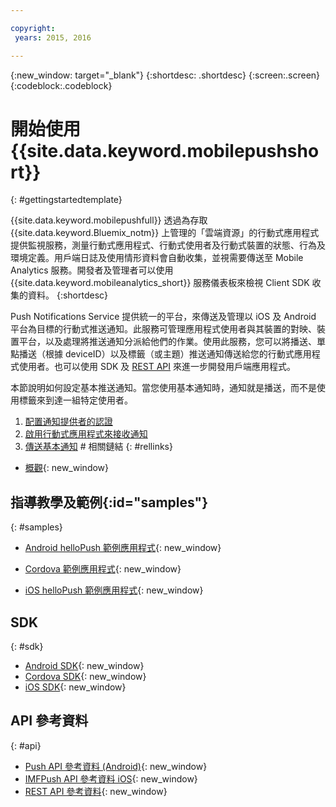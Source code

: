 ```yaml
---

copyright:
 years: 2015, 2016

---
```


{:new_window: target="_blank"}
{:shortdesc: .shortdesc}
{:screen:.screen}
{:codeblock:.codeblock}

# 開始使用 {{site.data.keyword.mobilepushshort}}

{: #gettingstartedtemplate}

{{site.data.keyword.mobilepushfull}} 透過為存取 {{site.data.keyword.Bluemix_notm}} 上管理的「雲端資源」的行動式應用程式提供監視服務，測量行動式應用程式、行動式使用者及行動式裝置的狀態、行為及環境定義。用戶端日誌及使用情形資料會自動收集，並視需要傳送至 Mobile Analytics 服務。開發者及管理者可以使用 {{site.data.keyword.mobileanalytics_short}} 服務儀表板來檢視 Client SDK 收集的資料。
{:shortdesc}

Push Notifications Service 提供統一的平台，來傳送及管理以 iOS 及 Android 平台為目標的行動式推送通知。此服務可管理應用程式使用者與其裝置的對映、裝置平台，以及處理將推送通知分派給他們的作業。使用此服務，您可以將播送、單點播送（根據 deviceID）以及標籤（或主題）推送通知傳送給您的行動式應用程式使用者。也可以使用 SDK 及 [REST API](https://mobile.{DomainName}/imfpushrestapidocs/) 來進一步開發用戶端應用程式。

本節說明如何設定基本推送通知。當您使用基本通知時，通知就是播送，而不是使用標籤來到達一組特定使用者。

1. [配置通知提供者的認證](t__main_push_config_provider.html)
2. [啟用行動式應用程式來接收通知](c_enable_push.html)
3. [傳送基本通知](t_send_push_notifications.html)
          # 相關鏈結
{: #rellinks}

* [概觀](c_overview_push.md){: new_window}

## 指導教學及範例{:id="samples"}
{: #samples}
* [Android helloPush 範例應用程式](https://github.com/ibm-bluemix-mobile-services/bms-samples-android-hellopush/){: new_window}
- [Cordova 範例應用程式](https://github.com/ibm-bluemix-mobile-services/bms-samples-cordova-hellopush){: new_window}
* [iOS helloPush 範例應用程式](https://github.com/ibm-bluemix-mobile-services/bms-samples-ios-hellopush/){: new_window}

## SDK
{: #sdk}
* [Android SDK](https://github.com/ibm-bluemix-mobile-services/bms-clientsdk-android-push){: new_window}
* [Cordova SDK](https://github.com/ibm-bluemix-mobile-services/bms-clientsdk-cordova-plugin-push){: new_window}
* [iOS SDK](https://hub.jazz.net/git/bluemixmobilesdk/imf-ios-sdk/archive?revstr=master){: new_window}

## API 參考資料
{: #api}
* [Push API 參考資料 (Android)](https://classicdocs.ng.bluemix.net/docs/api/content/api/mobilefirst/android/push-api-doc/overview-summary.html){: new_window}
* [IMFPush API 參考資料 iOS](https://classicdocs.ng.bluemix.net/docs/api/content/api/mobilefirst/ios/IMFPush_api-doc/html/index.html){: new_window}
* [REST API 參考資料](https://mobile.{DomainName}/imfpushrestapidocs/){: new_window}
